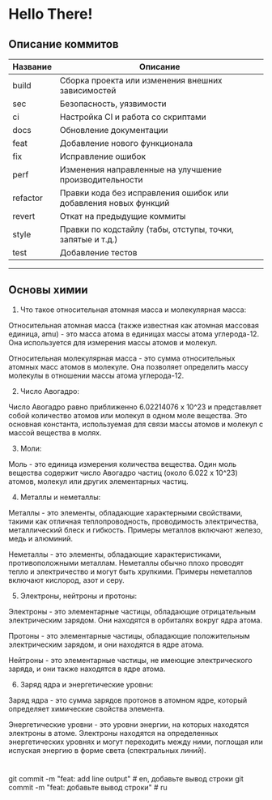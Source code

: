 # Hello There!
## Описание коммитов
 | Название | Описание                                                        |
 |----------|-----------------------------------------------------------------|
 | build	  | Сборка проекта или изменения внешних зависимостей               |
 | sec      | Безопасность, уязвимости                                        |
 | ci       | Настройка CI и работа со скриптами                              |
 | docs	    | Обновление документации                                         |
 | feat	    | Добавление нового функционала                                   |
 | fix	    | Исправление ошибок                                              |
 | perf	    | Изменения направленные на улучшение производительности          |
 | refactor | Правки кода без исправления ошибок или добавления новых функций |
 | revert   | Откат на предыдущие коммиты                                     |
 | style	  | Правки по кодстайлу (табы, отступы, точки, запятые и т.д.)      |
 | test	    | Добавление тестов                                               |
 ------------------------------------------------------------------------------
## Основы химии

1. Что такое относительная атомная масса и молекулярная масса:

Относительная атомная масса (также известная как атомная массовая единица, amu) - это масса атома в единицах массы атома углерода-12. Она используется для измерения массы атомов и молекул.

Относительная молекулярная масса - это сумма относительных атомных масс атомов в молекуле. Она позволяет определить массу молекулы в отношении массы атома углерода-12.

2. Число Авогадро:

Число Авогадро равно приближенно 6.02214076 x 10^23 и представляет собой количество атомов или молекул в одном моле вещества. Это основная константа, используемая для связи массы атомов и молекул с массой вещества в молях.

3. Моли:

Моль - это единица измерения количества вещества. Один моль вещества содержит число Авогадро частиц (около 6.022 x 10^23) атомов, молекул или других элементарных частиц.

4. Металлы и неметаллы:

Металлы - это элементы, обладающие характерными свойствами, такими как отличная теплопроводность, проводимость электричества, металлический блеск и гибкость. Примеры металлов включают железо, медь и алюминий.

Неметаллы - это элементы, обладающие характеристиками, противоположными металлам. Неметаллы обычно плохо проводят тепло и электричество и могут быть хрупкими. Примеры неметаллов включают кислород, азот и серу.

5. Электроны, нейтроны и протоны:

Электроны - это элементарные частицы, обладающие отрицательным электрическим зарядом. Они находятся в орбиталях вокруг ядра атома.

Протоны - это элементарные частицы, обладающие положительным электрическим зарядом, и они находятся в ядре атома.

Нейтроны - это элементарные частицы, не имеющие электрического заряда, и они также находятся в ядре атома.

6. Заряд ядра и энергетические уровни:

Заряд ядра - это сумма зарядов протонов в атомном ядре, который определяет химические свойства элемента.

Энергетические уровни - это уровни энергии, на которых находятся электроны в атоме. Электроны находятся на определенных энергетических уровнях и могут переходить между ними, поглощая или испуская энергию в форме света (спектральных линий).
#
git commit -m "feat: add line output"          # en, добавьте вывод строки
git commit -m "feat: добавьте вывод строки"    # ru
